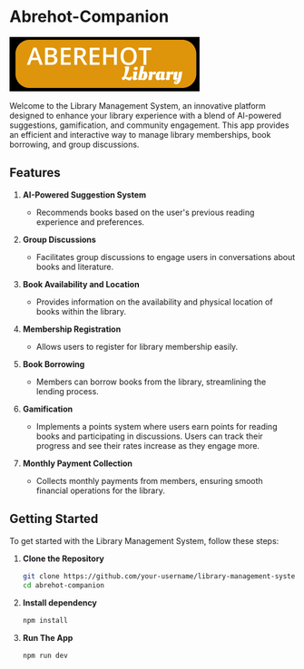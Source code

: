 # Abrehot-Companion
![Library Logo](./src/assets/logo.png)

Welcome to the Library Management System, an innovative platform designed to enhance your library experience with a blend of AI-powered suggestions, gamification, and community engagement. This app provides an efficient and interactive way to manage library memberships, book borrowing, and group discussions.

## Features

1. **AI-Powered Suggestion System**
   - Recommends books based on the user's previous reading experience and preferences.

2. **Group Discussions**
   - Facilitates group discussions to engage users in conversations about books and literature.

3. **Book Availability and Location**
   - Provides information on the availability and physical location of books within the library.

4. **Membership Registration**
   - Allows users to register for library membership easily.

5. **Book Borrowing**
   - Members can borrow books from the library, streamlining the lending process.

6. **Gamification**
   - Implements a points system where users earn points for reading books and participating in discussions. Users can track their progress and see their rates increase as they engage more.

7. **Monthly Payment Collection**
   - Collects monthly payments from members, ensuring smooth financial operations for the library.

## Getting Started

To get started with the Library Management System, follow these steps:

1. **Clone the Repository**
   ```sh
   git clone https://github.com/your-username/library-management-system.git](https://github.com/eyobderese/Abrehot-Companion.git
   cd abrehot-companion

2. **Install dependency**
   ```sh
   npm install

3. **Run The App**
   ```sh
   npm run dev
